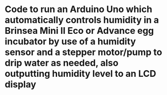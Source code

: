 # Code to run an Arduino Uno which automatically controls humidity in a Brinsea Mini II Eco or Advance egg incubator by use of a humidity sensor and a stepper motor/pump to drip water as needed, also outputting humidity level to an LCD display
